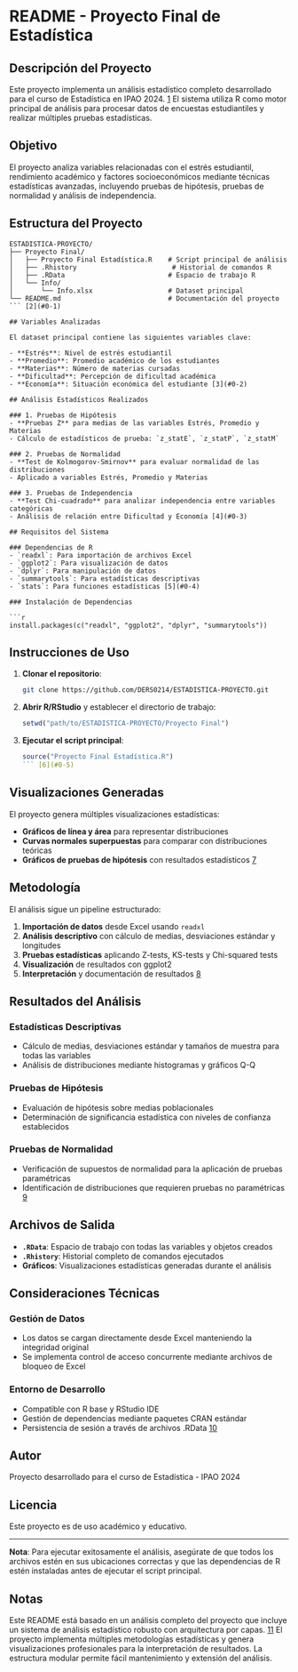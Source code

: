 
# README - Proyecto Final de Estadística

## Descripción del Proyecto

Este proyecto implementa un análisis estadístico completo desarrollado para el curso de Estadística en IPAO 2024. [1](#0-0)  El sistema utiliza R como motor principal de análisis para procesar datos de encuestas estudiantiles y realizar múltiples pruebas estadísticas.

## Objetivo

El proyecto analiza variables relacionadas con el estrés estudiantil, rendimiento académico y factores socioeconómicos mediante técnicas estadísticas avanzadas, incluyendo pruebas de hipótesis, pruebas de normalidad y análisis de independencia.

## Estructura del Proyecto

```
ESTADISTICA-PROYECTO/
├── Proyecto Final/
│   ├── Proyecto Final Estadística.R    # Script principal de análisis
│   ├── .Rhistory                        # Historial de comandos R
│   ├── .RData                          # Espacio de trabajo R
│   └── Info/
│       └── Info.xlsx                   # Dataset principal
└── README.md                           # Documentación del proyecto
``` [2](#0-1) 

## Variables Analizadas

El dataset principal contiene las siguientes variables clave:

- **Estrés**: Nivel de estrés estudiantil
- **Promedio**: Promedio académico de los estudiantes
- **Materias**: Número de materias cursadas
- **Dificultad**: Percepción de dificultad académica
- **Economía**: Situación económica del estudiante [3](#0-2) 

## Análisis Estadísticos Realizados

### 1. Pruebas de Hipótesis
- **Pruebas Z** para medias de las variables Estrés, Promedio y Materias
- Cálculo de estadísticos de prueba: `z_statE`, `z_statP`, `z_statM`

### 2. Pruebas de Normalidad
- **Test de Kolmogorov-Smirnov** para evaluar normalidad de las distribuciones
- Aplicado a variables Estrés, Promedio y Materias

### 3. Pruebas de Independencia
- **Test Chi-cuadrado** para analizar independencia entre variables categóricas
- Análisis de relación entre Dificultad y Economía [4](#0-3) 

## Requisitos del Sistema

### Dependencias de R
- `readxl`: Para importación de archivos Excel
- `ggplot2`: Para visualización de datos
- `dplyr`: Para manipulación de datos
- `summarytools`: Para estadísticas descriptivas
- `stats`: Para funciones estadísticas [5](#0-4) 

### Instalación de Dependencias

```r
install.packages(c("readxl", "ggplot2", "dplyr", "summarytools"))
```

## Instrucciones de Uso

1. **Clonar el repositorio**:
   ```bash
   git clone https://github.com/DERS0214/ESTADISTICA-PROYECTO.git
   ```

2. **Abrir R/RStudio** y establecer el directorio de trabajo:
   ```r
   setwd("path/to/ESTADISTICA-PROYECTO/Proyecto Final")
   ```

3. **Ejecutar el script principal**:
   ```r
   source("Proyecto Final Estadística.R")
   ``` [6](#0-5) 

## Visualizaciones Generadas

El proyecto genera múltiples visualizaciones estadísticas:

- **Gráficos de línea y área** para representar distribuciones
- **Curvas normales superpuestas** para comparar con distribuciones teóricas
- **Gráficos de pruebas de hipótesis** con resultados estadísticos [7](#0-6) 

## Metodología

El análisis sigue un pipeline estructurado:

1. **Importación de datos** desde Excel usando `readxl`
2. **Análisis descriptivo** con cálculo de medias, desviaciones estándar y longitudes
3. **Pruebas estadísticas** aplicando Z-tests, KS-tests y Chi-squared tests
4. **Visualización** de resultados con ggplot2
5. **Interpretación** y documentación de resultados [8](#0-7) 

## Resultados del Análisis

### Estadísticas Descriptivas
- Cálculo de medias, desviaciones estándar y tamaños de muestra para todas las variables
- Análisis de distribuciones mediante histogramas y gráficos Q-Q

### Pruebas de Hipótesis
- Evaluación de hipótesis sobre medias poblacionales
- Determinación de significancia estadística con niveles de confianza establecidos

### Pruebas de Normalidad
- Verificación de supuestos de normalidad para la aplicación de pruebas paramétricas
- Identificación de distribuciones que requieren pruebas no paramétricas [9](#0-8) 

## Archivos de Salida

- **`.RData`**: Espacio de trabajo con todas las variables y objetos creados
- **`.Rhistory`**: Historial completo de comandos ejecutados
- **Gráficos**: Visualizaciones estadísticas generadas durante el análisis

## Consideraciones Técnicas

### Gestión de Datos
- Los datos se cargan directamente desde Excel manteniendo la integridad original
- Se implementa control de acceso concurrente mediante archivos de bloqueo de Excel

### Entorno de Desarrollo
- Compatible con R base y RStudio IDE
- Gestión de dependencias mediante paquetes CRAN estándar
- Persistencia de sesión a través de archivos .RData [10](#0-9) 

## Autor

Proyecto desarrollado para el curso de Estadística - IPAO 2024

## Licencia

Este proyecto es de uso académico y educativo.

---

**Nota**: Para ejecutar exitosamente el análisis, asegúrate de que todos los archivos estén en sus ubicaciones correctas y que las dependencias de R estén instaladas antes de ejecutar el script principal.

## Notas

Este README está basado en un análisis completo del proyecto que incluye un sistema de análisis estadístico robusto con arquitectura por capas. [11](#0-10)  El proyecto implementa múltiples metodologías estadísticas y genera visualizaciones profesionales para la interpretación de resultados. La estructura modular permite fácil mantenimiento y extensión del análisis.
